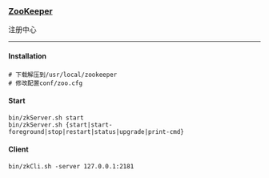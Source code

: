 ### [ZooKeeper](https://zookeeper.apache.org/doc/r3.4.14/zookeeperStarted.html)
注册中心

---

#### Installation
```
# 下载解压到/usr/local/zookeeper
# 修改配置conf/zoo.cfg
```

#### Start
```
bin/zkServer.sh start
bin/zkServer.sh {start|start-foreground|stop|restart|status|upgrade|print-cmd}
```

#### Client
```
bin/zkCli.sh -server 127.0.0.1:2181
```